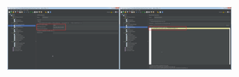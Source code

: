 ![Filtr](https://github.com/Gordmick/HOMEWORKS_Course_V_Ksendzov/blob/main/Jmeter/screenshots/1.png)
